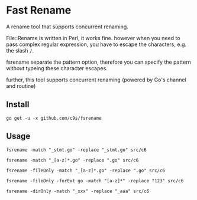 Fast Rename
======================
A rename tool that supports concurrent renaming.

File::Rename is written in Perl, it works fine. however when you need to pass
complex regular expression, you have to escape the characters, e.g. the slash `/`.

fsrename separate the pattern option, therefore you can specify the pattern without typeing these character escapes.

further, this tool supports concurrent renaming (powered by Go's channel and routine)

Install
--------------

    go get -u -x github.com/c9s/fsrename


Usage
---------------


    fsrename -match "_stmt.go" -replace "_stmt.go" src/c6

    fsrename -match "_[a-z]*.go" -replace ".go" src/c6

    fsrename -fileOnly -match "_[a-z]*.go" -replace ".go" src/c6

    fsrename -fileOnly -forExt go -match "[a-z]*" -replace "123" src/c6

    fsrename -dirOnly -match "_xxx" -replace "_aaa" src/c6
